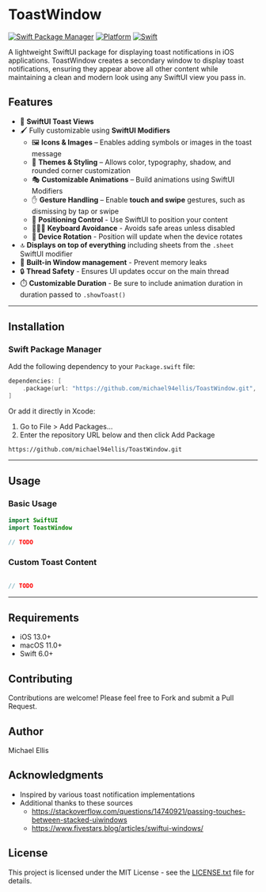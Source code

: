 # ToastWindow

[![Swift Package Manager](https://img.shields.io/badge/Swift%20Package%20Manager-compatible-brightgreen.svg)](https://github.com/apple/swift-package-manager)
[![Platform](https://img.shields.io/badge/platform-iOS-blue.svg)](https://developer.apple.com/ios/)
[![Swift](https://img.shields.io/badge/Swift-6.0-orange.svg)](https://swift.org)

A lightweight SwiftUI package for displaying toast notifications in iOS applications. ToastWindow creates a secondary window to display toast notifications, ensuring they appear above all other content while maintaining a clean and modern look using any SwiftUI view you pass in.


## Features

- 🪽 **SwiftUI Toast Views**
- 🖌️ Fully customizable using **SwiftUI Modifiers**
    - 🖼️ **Icons & Images** – Enables adding symbols or images in the toast message
    - 🎨 **Themes & Styling** – Allows color, typography, shadow, and rounded corner customization
    - 🎭 **Customizable Animations** – Build animations using SwiftUI Modifiers
    - ✋ **Gesture Handling** – Enable **touch and swipe** gestures, such as dismissing by tap or swipe
    - 📌 **Positioning Control** - Use SwiftUI to position your content
    - 👩🏻‍💻 **Keyboard Avoidance** - Avoids safe areas unless disabled
    - 🔄 **Device Rotation** - Position will update when the device rotates
- 🔝 **Displays on top of everything** including sheets from the `.sheet` SwiftUI modifier
- 🔄 **Built-in Window management** - Prevent memory leaks
- 🔒 **Thread Safety** - Ensures UI updates occur on the main thread
- ⏱️ **Customizable Duration** - Be sure to include animation duration in duration passed to `.showToast()`
------

## Installation

### Swift Package Manager

Add the following dependency to your `Package.swift` file:

```swift
dependencies: [
    .package(url: "https://github.com/michael94ellis/ToastWindow.git", from: "1.0.0")
]
```

Or add it directly in Xcode:

1. Go to File > Add Packages...
2. Enter the repository URL below and then click Add Package

```
https://github.com/michael94ellis/ToastWindow.git
```

------

## Usage

### Basic Usage

```swift
import SwiftUI
import ToastWindow

// TODO

```

### Custom Toast Content

```swift

// TODO

```

------

## Requirements

- iOS 13.0+
- macOS 11.0+
- Swift 6.0+

## Contributing

Contributions are welcome! Please feel free to Fork and submit a Pull Request.

## Author

Michael Ellis

## Acknowledgments

- Inspired by various toast notification implementations
- Additional thanks to these sources
    - https://stackoverflow.com/questions/14740921/passing-touches-between-stacked-uiwindows
    - https://www.fivestars.blog/articles/swiftui-windows/

## License

This project is licensed under the MIT License - see the [LICENSE.txt](LICENSE.txt) file for details.
